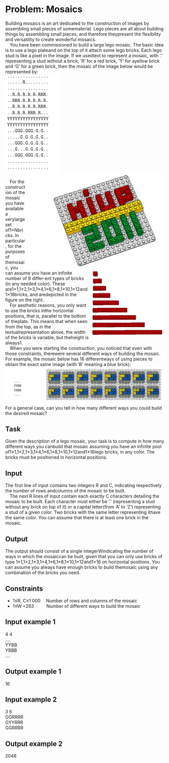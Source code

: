 # Problem: Mosaics  
Building mosaics is an art dedicated to the construction of images by assembling small pieces of somematerial.  Lego pieces are all about building things by assembling small pieces, and therefore theypresent the flexibility and versatility to create wonderful mosaics.  
&emsp;You have been commissioned to build a large lego mosaic.  The basic idea is to use a lego plateand on the top of it attach some lego bricks.  Each lego stud is like a pixel in the image.  If we usedtext to represent a mosaic, with ‘.’  representing a stud without a brick, ‘R’ for a red brick, ‘Y’ for ayellow brick and ‘G’ for a green brick, then the mosaic of the image below would be represented by:  
<img src="rel/imagens/map.png"> 
<img src="rel/imagens/legoMIUP2011.png" align="right" >   
<img src="rel/imagens/lego_escada.png" align="right">  
&emsp;For the construction of the mosaic you have available a verylarge set of1×Nbricks.  In particular, for the purposes of themosaic, you can assume you have an infinite number of 9 differ-ent types of bricks (in any needed color).  These are1×1,1×2,1×3,1×4,1×6,1×8,1×10,1×12and1×16bricks,  and aredepicted in the figure on the right.  
&emsp;For  aesthetic  reasons,  you  only  want  to  use  the  bricks  inthe horizontal positions, that is, parallel to the bottom of theplate. This means that when seen from the top, as in the textualrepresentation above, the width of the bricks is variable, but theheight is always1.  
&emsp;When  you  were  starting  the  construction,  you  noticed  that  even  with  those  constraints,  therewere several different ways of building the mosaic.  For example, the mosaic below has 16 differentways of using pieces to obtain the exact same image (with ‘B’ meaning a blue brick):  
<img src="rel/imagens/ex1.png">  
For a general case, can you tell in how many different ways you could build the desired mosaic?  

## Task   
Given the description of a lego mosaic, your task is to compute in how many different ways you canbuild  that  mosaic  assuming  you  have  an  infinite  pool of1×1,1×2,1×3,1×4,1×6,1×8,1×10,1×12and1×16lego bricks, in any color.  The bricks must be positioned in horizontal positions.  

## Input  
The first line of input contains two integers R and C, indicating respectively the number of rows andcolumns of the mosaic to be built.  
&emsp;The next R lines of input contain each exactly C characters detailing the mosaic to be built.  Each character must either be ‘.’  (representing a stud without any brick on top of it) or a capital letter(from ‘A’ to ‘Z’) representing a stud of a given color.  Two bricks with the same letter representing ithave the same color.  You can assume that there is at least one brick in the mosaic.  

## Output  
The output should consist of a single integerWindicating the number of ways in which the mosaiccan  be  built,  given  that  you  can  only  use  bricks  of  type 1×1,1×2,1×3,1×4,1×6,1×8,1×10,1×12and1×16 on horizontal positions.  You can assume you always have enough bricks to build themosaic using any combination of the bricks you need.  
## Constraints 
- 1≤R, C≤1 000 &emsp;Number of rows and columns of the mosaic  
- 1≤W <263  &emsp;&emsp;&nbsp;&nbsp;Number of different ways to build the mosaic  
## Input example 1  
4 4  
....  
YYBB  
YBBB  
....  
## Output example 1  
16  
##  Input example 2  
3 6  
GGRRRR  
GYYRRR  
GGRRRR  
## Output example 2  
2048

